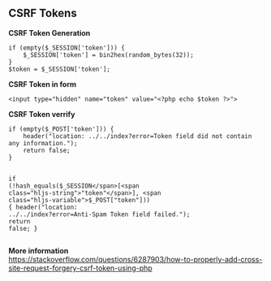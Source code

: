 <h2 class="code-line" data-line-start=0 data-line-end=1 ><a id="CSRF_Tokens_0"></a>CSRF Tokens</h2>
<p class="has-line-data" data-line-start="2" data-line-end="3"><strong>CSRF Token Generation</strong></p>
<pre><code class="has-line-data" data-line-start="4" data-line-end="9" class="language-php"><span class="hljs-keyword">if</span> (<span class="hljs-keyword">empty</span>(<span class="hljs-variable">$_SESSION</span>[<span class="hljs-string">'token'</span>])) {
    <span class="hljs-variable">$_SESSION</span>[<span class="hljs-string">'token'</span>] = bin2hex(random_bytes(<span class="hljs-number">32</span>));
}
<span class="hljs-variable">$token</span> = <span class="hljs-variable">$_SESSION</span>[<span class="hljs-string">'token'</span>];
</code></pre>
<p class="has-line-data" data-line-start="10" data-line-end="11"><strong>CSRF Token in form</strong></p>
<pre><code class="has-line-data" data-line-start="12" data-line-end="14" class="language-php">&lt;input type=<span class="hljs-string">"hidden"</span> name=<span class="hljs-string">"token"</span> value=<span class="hljs-string">"&lt;?php echo $token ?&gt;"</span>&gt;
</code></pre>
<p class="has-line-data" data-line-start="15" data-line-end="16"><strong>CSRF Token verrify</strong></p>
<pre><code class="has-line-data" data-line-start="17" data-line-end="27" class="language-php"><span class="hljs-keyword">if</span> (<span class="hljs-keyword">empty</span>(<span class="hljs-variable">$_POST</span>[<span class="hljs-string">'token'</span>])) {
    header(<span class="hljs-string">"location: ../../index?error=Token field did not contain any information."</span>);
    <span class="hljs-keyword">return</span> <span class="hljs-keyword">false</span>;
}

<span class="hljs-keyword">if</span> (!hash_equals(<span class="hljs-variable">$_SESSION</span>[<span class="hljs-string">"token"</span>], <span class="hljs-variable">$_POST</span>[<span class="hljs-string">"token"</span>])) {
    header(<span class="hljs-string">"location: ../../index?error=Anti-Spam Token field failed."</span>);
    <span class="hljs-keyword">return</span> <span class="hljs-keyword">false</span>;
}
</code></pre>
<p class="has-line-data" data-line-start="28" data-line-end="30"><strong>More information</strong><br>
<a href="https://stackoverflow.com/questions/6287903/how-to-properly-add-cross-site-request-forgery-csrf-token-using-php">https://stackoverflow.com/questions/6287903/how-to-properly-add-cross-site-request-forgery-csrf-token-using-php</a></p>